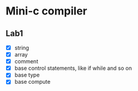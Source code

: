 # Mini-c compiler

## Lab1

- [x] string
- [x] array
- [x] comment
- [x] base control statements, like if while and so on
- [x] base type
- [x] base compute
